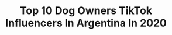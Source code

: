 ---
title: Top 10 Dog Owners TikTok Influencers In Argentina In 2020
description: >-
  Find top dog owners TikTok influencers in Argentina in 2020. Most popular hashtags: #greenscreen #coronavirus #parat #dog.
platform: TikTok
profiles:
  - username: "kokorofifi"
    fullname: >-
      ソフィア ✨ im dat b1tch
    location: "Argentina"
    followers: 3292
    engagement: 1591
    commentsToLikes: 0.043099
    id: cka9o7tzt5gl10i78prkvmx16
    verified: false
    hashtags: "#sanemi, #akatsuki, #mangaboy, #sailormoon"
  - username: "dracomaxime"
    fullname: >-
      Aldana odonnell
    location: "Argentina"
    followers: 3629
    engagement: 1851
    commentsToLikes: 0.008114
    id: cka0u31bmsg490i78q36v52bg
    verified: false
    hashtags: "#cuarentena, #puppylove, #cats, #petlover"
  - username: "jotaforreal"
    fullname: >-
      Julián L
    location: "Argentina"
    followers: 2345
    engagement: 1252
    commentsToLikes: 0.044890
    id: cka5zu2htobc90i7873lpcagh
    verified: false
    hashtags: "#limbo, #frances, #choco, #espejo"
  - username: "olivia.thebeagle"
    fullname: >-
      Olivia🐶
    location: "Argentina"
    followers: 22136
    engagement: 1115
    commentsToLikes: 0.009213
    id: ck8z1imx51r570j78myfiv1oh
    verified: false
    hashtags: "#beaglepuppy, #doglove, #loveyou, #amor"
  - username: "camiparry3"
    fullname: >-
      Cami Parry
    location: "Argentina"
    followers: 117387
    engagement: 404
    commentsToLikes: 0.008739
    id: cka0ss088mt420i78us1yqjnh
    verified: false
    hashtags: "#covid19, #riki, #practice, #handschallenge"
  - username: "_manuelbardi14"
    fullname: >-
      ElPibeBardi
    location: "Argentina"
    followers: 8836
    engagement: 2015
    commentsToLikes: 0.046979
    id: ck9epna8ytcns0j78x4zmwmh5
    verified: false
    hashtags: "#dog, #mychemicalromance, #foryoupage, #pov"
  - username: "suri.neko"
    fullname: >-
      (づ｡◕‿‿◕｡)づ
    location: "Argentina"
    followers: 170219
    engagement: 2112
    commentsToLikes: 0.009422
    id: ck9c83km5sjcb0j78xotijlm1
    verified: false
    hashtags: "#otrodiaenmicasa, #conejodepascua, #pov, #bokunohero"
  - username: "gabedu"
    fullname: >-
       🤟Gabriel Duarte🤟
    location: "Argentina"
    followers: 2296
    engagement: 1008
    commentsToLikes: 0.050076
    id: cka6etnd7d27z0i78japv4xpz
    verified: false
    hashtags: "#policia, #deathbed, #curiosidades, #loserschallenge"
  - username: "micafolgar"
    fullname: >-
      Mica Folgar
    location: "Argentina"
    followers: 48998
    engagement: 2134
    commentsToLikes: 0.007368
    id: cka0s38qtjndo0i78u29qporx
    verified: false
    hashtags: "#space, #mansionfoster, #simpson, #manualidad"
  - username: "juliaan.care"
    fullname: >-
      Shulian
    location: "Argentina"
    followers: 27666
    engagement: 1788
    commentsToLikes: 0.038099
    id: cka6iu30is23i0i78i3pntksr
    verified: false
    hashtags: "#trending, #dog, #1000razones, #greenscreen"
---